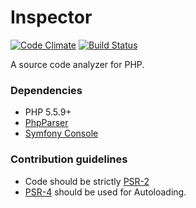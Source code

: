 # Inspector
[![Code Climate](https://codeclimate.com/github/kabirbaidhya/Inspector/badges/gpa.svg)](https://codeclimate.com/github/kabirbaidhya/Inspector)
[![Build Status](https://travis-ci.org/kabirbaidhya/Inspector.svg)](https://travis-ci.org/kabirbaidhya/Inspector)

A source code analyzer for PHP.

### Dependencies
* PHP 5.5.9+
* [PhpParser](https://github.com/nikic/PHP-Parser)
* [Symfony Console](https://github.com/symfony/Console)

### Contribution guidelines ###
* Code should be strictly [PSR-2](http://www.php-fig.org/psr/psr-2/)
* [PSR-4](http://www.php-fig.org/psr/psr-4/) should be used for Autoloading.
